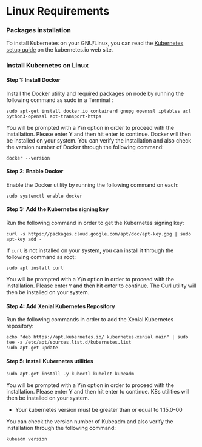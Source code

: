 
# Linux Requirements

### Packages installation

To install Kubernetes on your GNU/Linux, you can read the [Kubernetes setup guide](https://kubernetes.io/docs/setup/) on the kubernetes.io web site.

### Install Kubernetes on Linux

#### Step 1: Install Docker

Install the Docker utility and required packages on node by running the following command as sudo in a Terminal :

```
sudo apt-get install docker.io containerd gnupg openssl iptables acl python3-openssl apt-transport-https
```

You will be prompted with a Y/n option in order to proceed with the installation. Please enter Y and then hit enter to continue. Docker will then be installed on your system. You can verify the installation and also check the version number of Docker through the following command:

```
docker --version
```

#### Step 2: Enable Docker

Enable the Docker utility by running the following command on each:

```
sudo systemctl enable docker
```


#### Step 3: Add the Kubernetes signing key

Run the following command in order to get the Kubernetes signing key:
```
curl -s https://packages.cloud.google.com/apt/doc/apt-key.gpg | sudo apt-key add - 
```


If ```curl``` is not installed on your system, you can install it through the following command as root:

```
sudo apt install curl
```

You will be prompted with a Y/n option in order to proceed with the installation. Please enter ```Y``` and then hit enter to continue. The Curl utility will then be installed on your system.
 
 
#### Step 4: Add Xenial Kubernetes Repository
 
Run the following commands in order to add the Xenial Kubernetes repository:

```
echo "deb https://apt.kubernetes.io/ kubernetes-xenial main" | sudo tee -a /etc/apt/sources.list.d/kubernetes.list 
sudo apt-get update
```

#### Step 5: Install Kubernetes utilities

```
sudo apt-get install -y kubectl kubelet kubeadm
```


You will be prompted with a Y/n option in order to proceed with the installation. Please enter Y and then hit enter to continue. K8s utilities will then be installed on your system.

* Your kubernetes version must be greater than or equal to 1.15.0-00 

You can check the version number of Kubeadm and also verify the installation through the following command:

```
kubeadm version
```

